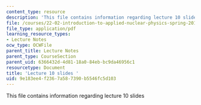 ```yaml
---
content_type: resource
description: 'This file contains information regarding lecture 10 slides '
file: /courses/22-02-introduction-to-applied-nuclear-physics-spring-2012/9e183ee4f2367a587390b5546fc5d103_MIT22_02S12_lec10.pdf
file_type: application/pdf
learning_resource_types:
- Lecture Notes
ocw_type: OCWFile
parent_title: Lecture Notes
parent_type: CourseSection
parent_uid: 6366432d-4d81-18a0-84eb-bc9da46956c1
resourcetype: Document
title: 'Lecture 10 slides '
uid: 9e183ee4-f236-7a58-7390-b5546fc5d103
---
```

This file contains information regarding lecture 10 slides 

